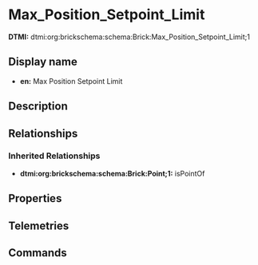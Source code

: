 # Max_Position_Setpoint_Limit
**DTMI:** dtmi:org:brickschema:schema:Brick:Max_Position_Setpoint_Limit;1
## Display name
- **en:** Max Position Setpoint Limit
## Description
## Relationships
### Inherited Relationships
* **dtmi:org:brickschema:schema:Brick:Point;1:** isPointOf
## Properties
## Telemetries
## Commands
